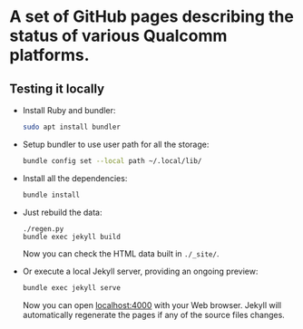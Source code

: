 # A set of GitHub pages describing the status of various Qualcomm platforms.

## Testing it locally

- Install Ruby and bundler:

  ```bash
  sudo apt install bundler
  ```

- Setup bundler to use user path for all the storage:

  ```bash
  bundle config set --local path ~/.local/lib/
  ```

- Install all the dependencies:

  ```bash
  bundle install
  ```

- Just rebuild the data:
  ```
  ./regen.py
  bundle exec jekyll build
  ```
  Now you can check the HTML data built in `./_site/`.

- Or execute a local Jekyll server, providing an ongoing preview:

  ```bash
  bundle exec jekyll serve
  ```

  Now you can open [localhost:4000](http://127.0.0.1:4000/msm/) with your Web
  browser. Jekyll will automatically regenerate the pages if any of the source
  files changes.
